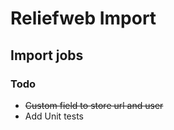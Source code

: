 # Reliefweb Import

## Import jobs

### Todo

- ~~Custom field to store url and user~~
- Add Unit tests
